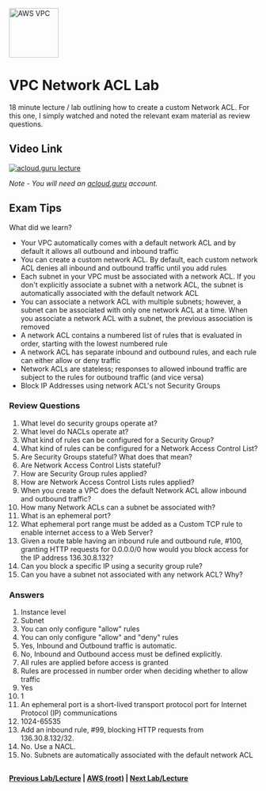 <img src="https://i.imgur.com/4x1VSb6.png" height="100" title="AWS VPC" />


VPC Network ACL Lab
======

18 minute lecture / lab outlining how to create a custom Network ACL.  For this one, I simply 
watched and noted the relevant exam material as review questions. 
 

## Video Link

[![acloud.guru lecture](https://i.imgur.com/1YktPCW.png)](https://acloud.guru/course/aws-certified-solutions-architect-associate/learn/vpc/acl/watch)

*Note - You will need an [acloud.guru](acloud.guru) account.*


## Exam Tips

What did we learn?

* Your VPC automatically comes with a default network ACL and by default it allows all outbound and inbound traffic
* You can create a custom network ACL. By default, each custom network ACL denies all inbound and outbound traffic 
  until you add rules
* Each subnet in your VPC must be associated with a network ACL. If you don't explicitly associate a subnet with
  a network ACL, the subnet is automatically associated with the default network ACL
* You can associate a network ACL with multiple subnets; however, a subnet can be associated with only one network
  ACL at a time. When you associate a network ACL with a subnet, the previous association is removed
* A network ACL contains a numbered list of rules that is evaluated in order, starting with the lowest numbered rule
* A network ACL has separate inbound and outbound rules, and each rule can either allow or deny traffic
* Network ACLs are stateless; responses to allowed inbound traffic are subject to the rules for outbound traffic 
  (and vice versa)
* Block IP Addresses using network ACL's not Security Groups
 
  
### Review Questions

1.  What level do security groups operate at?
2.  What level do NACLs operate at?
3.  What kind of rules can be configured for a Security Group? 
4.  What kind of rules can be configured for a Network Access Control List? 
5.  Are Security Groups stateful? What does that mean?
6.  Are Network Access Control Lists stateful?
7.  How are Security Group rules applied?
8.  How are Network Access Control Lists rules applied?
9.  When you create a VPC does the default Network ACL allow inbound and outbound traffic?
10. How many Network ACLs can a subnet be associated with?
11. What is an ephemeral port?
12. What ephemeral port range must be added as a Custom TCP rule to enable internet access to a Web Server?
13. Given a route table having an inbound rule and outbound rule, #100, granting HTTP requests for 0.0.0.0/0 how would 
    you block access for the IP address 136.30.8.132?   
14. Can you block a specific IP using a security group rule?
15. Can you have a subnet not associated with any network ACL? Why?


### Answers

1.  Instance level
2.  Subnet
3.  You can only configure "allow" rules
4.  You can only configure "allow" and "deny" rules
5.  Yes, Inbound and Outbound traffic is automatic.
6.  No, Inbound and Outbound access must be defined explicitly.
7.  All rules are applied before access is granted
8.  Rules are processed in number order when deciding whether to allow traffic
9.  Yes
10. 1
11. An ephemeral port is a short-lived transport protocol port for Internet Protocol (IP) communications
12. 1024-65535 
13. Add an inbound rule, #99, blocking HTTP requests from 136.30.8.132/32.
14. No. Use a NACL.
15. No. Subnets are automatically associated with the default network ACL

 
## 

**[Previous Lab/Lecture](vpc-nat-gateway-lab.md) | [AWS (root)](../readme.adoc) | [Next Lab/Lecture](vpc-load-balancer-lab.md)**









